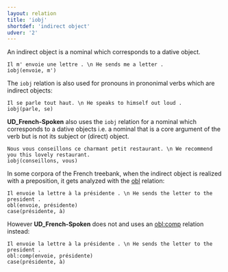 ```yaml
---
layout: relation
title: 'iobj'
shortdef: 'indirect object'
udver: '2'
---
```


An indirect object is a nominal which corresponds to a dative object.

~~~ sdparse
Il m' envoie une lettre . \n He sends me a letter .
iobj(envoie, m')
~~~

The `iobj` relation is also used for pronouns in prononimal verbs which are indirect objects:

~~~ sdparse
Il se parle tout haut. \n He speaks to himself out loud .
iobj(parle, se)
~~~

**UD_French-Spoken** also uses the `iobj` relation for a nominal which corresponds to a dative objects i.e. a nominal that is a core argument of the verb but is not its subject or (direct) object.

~~~ sdparse
Nous vous conseillons ce charmant petit restaurant. \n We recommend you this lovely restaurant.
iobj(conseillons, vous)
~~~

In some corpora of the French treebank, when the indirect object is realized with a preposition, it gets analyzed with the [obl]() relation:

~~~ sdparse
Il envoie la lettre à la présidente . \n He sends the letter to the president .
obl(envoie, présidente)
case(présidente, à)
~~~

However **UD_French-Spoken** does not and uses an [obl:comp]() relation instead:

~~~ sdparse
Il envoie la lettre à la présidente . \n He sends the letter to the president .
obl:comp(envoie, présidente)
case(présidente, à)
~~~


